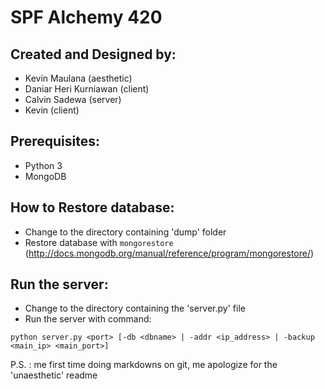 # SPF Alchemy 420

## Created and Designed by: 
- Kevin Maulana (aesthetic)
- Daniar Heri Kurniawan (client)
- Calvin Sadewa (server)
- Kevin (client)

## Prerequisites:
- Python 3
- MongoDB

## How to Restore database:
- Change to the directory containing 'dump' folder
- Restore database with `mongorestore` (http://docs.mongodb.org/manual/reference/program/mongorestore/)

## Run the server:
- Change to the directory containing the 'server.py' file
- Run the server with command:

`python server.py <port> [-db <dbname> | -addr <ip_address> | -backup <main_ip> <main_port>]`

P.S. : me first time doing markdowns on git, me apologize for the 'unaesthetic' readme